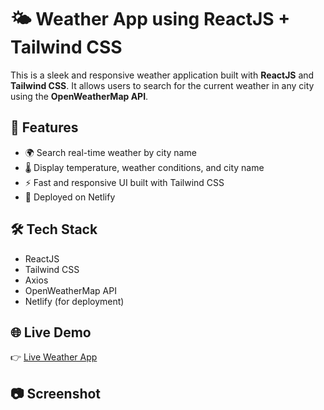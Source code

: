 # 🌤️ Weather App using ReactJS + Tailwind CSS

This is a sleek and responsive weather application built with **ReactJS** and **Tailwind CSS**. It allows users to search for the current weather in any city using the **OpenWeatherMap API**.

## 🚀 Features

- 🌍 Search real-time weather by city name
- 🌡️ Display temperature, weather conditions, and city name
- ⚡ Fast and responsive UI built with Tailwind CSS
- 🔗 Deployed on Netlify

## 🛠️ Tech Stack

- ReactJS
- Tailwind CSS
- Axios
- OpenWeatherMap API
- Netlify (for deployment)

## 🌐 Live Demo
👉 [Live Weather App](https://pamu-talwar-my-weather-app.netlify.app/)
## 📷 Screenshot
